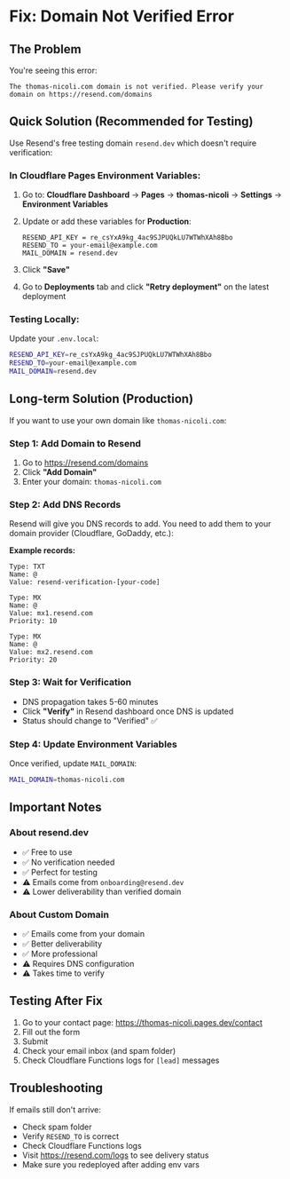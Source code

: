 # Fix: Domain Not Verified Error

## The Problem
You're seeing this error:
```
The thomas-nicoli.com domain is not verified. Please verify your domain on https://resend.com/domains
```

## Quick Solution (Recommended for Testing)

Use Resend's free testing domain `resend.dev` which doesn't require verification:

### In Cloudflare Pages Environment Variables:

1. Go to: **Cloudflare Dashboard** → **Pages** → **thomas-nicoli** → **Settings** → **Environment Variables**

2. Update or add these variables for **Production**:
   ```
   RESEND_API_KEY = re_csYxA9kg_4ac9SJPUQkLU7WTWhXAh8Bbo
   RESEND_TO = your-email@example.com
   MAIL_DOMAIN = resend.dev
   ```

3. Click **"Save"**

4. Go to **Deployments** tab and click **"Retry deployment"** on the latest deployment

### Testing Locally:

Update your `.env.local`:
```bash
RESEND_API_KEY=re_csYxA9kg_4ac9SJPUQkLU7WTWhXAh8Bbo
RESEND_TO=your-email@example.com
MAIL_DOMAIN=resend.dev
```

## Long-term Solution (Production)

If you want to use your own domain like `thomas-nicoli.com`:

### Step 1: Add Domain to Resend
1. Go to https://resend.com/domains
2. Click **"Add Domain"**
3. Enter your domain: `thomas-nicoli.com`

### Step 2: Add DNS Records
Resend will give you DNS records to add. You need to add them to your domain provider (Cloudflare, GoDaddy, etc.):

**Example records:**
```
Type: TXT
Name: @
Value: resend-verification-[your-code]

Type: MX
Name: @
Value: mx1.resend.com
Priority: 10

Type: MX  
Name: @
Value: mx2.resend.com
Priority: 20
```

### Step 3: Wait for Verification
- DNS propagation takes 5-60 minutes
- Click **"Verify"** in Resend dashboard once DNS is updated
- Status should change to "Verified" ✅

### Step 4: Update Environment Variables
Once verified, update `MAIL_DOMAIN`:
```bash
MAIL_DOMAIN=thomas-nicoli.com
```

## Important Notes

### About resend.dev
- ✅ Free to use
- ✅ No verification needed
- ✅ Perfect for testing
- ⚠️ Emails come from `onboarding@resend.dev`
- ⚠️ Lower deliverability than verified domain

### About Custom Domain
- ✅ Emails come from your domain
- ✅ Better deliverability
- ✅ More professional
- ⚠️ Requires DNS configuration
- ⚠️ Takes time to verify

## Testing After Fix

1. Go to your contact page: https://thomas-nicoli.pages.dev/contact
2. Fill out the form
3. Submit
4. Check your email inbox (and spam folder)
5. Check Cloudflare Functions logs for `[lead]` messages

## Troubleshooting

If emails still don't arrive:
- Check spam folder
- Verify `RESEND_TO` is correct
- Check Cloudflare Functions logs
- Visit https://resend.com/logs to see delivery status
- Make sure you redeployed after adding env vars
